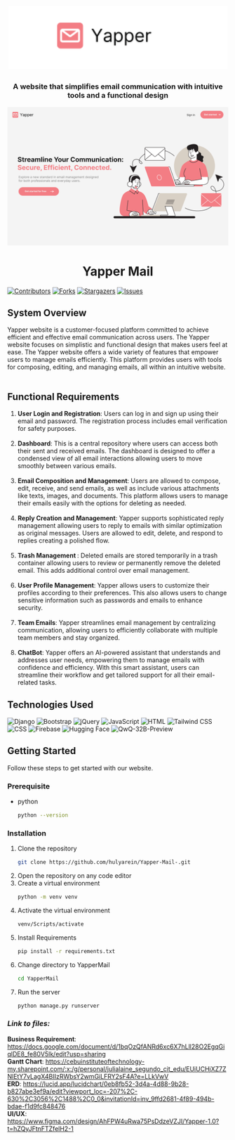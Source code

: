 <h1 align="center">
	<img width="500" alt="Yapper Mail" src="https://raw.githubusercontent.com/hulyarein/Yapper-Mail-/refs/heads/zyleBranch/YapperMail/EmailCompositionAndManagement/static/images/logo.png">
</h1>

<h3 align="center">
	A website that simplifies email communication with intuitive tools and a functional design
</h3>

<p align="center" >
	<img width = "600" src="https://raw.githubusercontent.com/hulyarein/Yapper-Mail-/refs/heads/zyleBranch/YapperMail/EmailCompositionAndManagement/static/images/LandingPagePic.png">
</p>

<h1 align = "center">
	Yapper Mail
</h1>

[![Contributors][contributors-shield]][contributors-url]
[![Forks][forks-shield]][forks-url]
[![Stargazers][stars-shield]][stars-url]
[![Issues][issues-shield]][issues-url]



## System Overview
<section id="System Overview">
	Yapper website is a customer-focused platform committed to achieve efficient and effective email communication across users. The Yapper website focuses on simplistic and functional design that makes users feel at ease. The Yapper website offers a wide variety of features that empower users to manage emails efficiently. This platform provides users with tools for composing, editing, and managing emails, all within an intuitive website.
</section>
<br>

## Functional Requirements
<section id="functional-requirements">
  <ol>
  <li>
    <strong>User Login and Registration</strong>: Users can log in and sign up using their email and password. The registration process includes email verification for safety purposes.
  </li>
  <br>
  <li>
    <strong>Dashboard</strong>: This is a central repository where users can access both their sent and received emails. The dashboard is designed to offer a condensed view of all email interactions allowing users to move smoothly between various emails.
  </li>
  <br>
  <li>
    <strong>Email Composition and Management</strong>: Users are allowed to compose, edit, receive, and send emails, as well as include various attachments like texts, images, and documents. This platform allows users to manage their emails easily with the options for deleting as needed.

  </li>
  <br>
  <li>
    <strong>Reply Creation and Management</strong>: Yapper supports sophisticated reply management allowing users to reply to emails with similar optimization as original messages. Users are allowed to edit, delete, and respond to replies creating a polished flow.

  </li>
  <br>
  <li>
    <strong>Trash Management </strong>: Deleted emails are stored temporarily in a trash container allowing users to review or permanently remove the deleted email. This adds additional control over email management.

  </li>
  <br>
  <li>
   <strong>User Profile Management</strong>: Yapper allows users to customize their profiles according to their preferences. This also allows users to change sensitive information such as passwords and emails to enhance security.
  </li>
  <br>
  <li>
   <strong>Team Emails</strong>: Yapper streamlines email management by centralizing communication, allowing users to efficiently collaborate with multiple team members and stay organized.

  </li>
  <br>
  <li>
   <strong>ChatBot</strong>: Yapper offers an AI-powered assistant that understands and addresses user needs, empowering them to manage emails with confidence and efficiency. With this smart assistant, users can streamline their workflow and get tailored support for all their email-related tasks.

  </li>
</ol>

## Technologies Used
![Django](https://img.shields.io/badge/Django-5.1.3-green?style=for-the-badge&logo=django&logoColor=white)
![Bootstrap](https://img.shields.io/badge/Bootstrap-5.3-purple?style=for-the-badge&logo=bootstrap&logoColor=white)
![jQuery](https://img.shields.io/badge/jQuery-3.6-blue?style=for-the-badge&logo=jquery&logoColor=white)
![JavaScript](https://img.shields.io/badge/JavaScript-ES6+-yellow?style=for-the-badge&logo=javascript&logoColor=white)
![HTML](https://img.shields.io/badge/HTML5-E34F26?style=for-the-badge&logo=html5&logoColor=white)
![Tailwind CSS](https://img.shields.io/badge/Tailwind_CSS-3.0-06B6D4?style=for-the-badge&logo=tailwindcss&logoColor=white)
![CSS](https://img.shields.io/badge/CSS3-1572B6?style=for-the-badge&logo=css3&logoColor=white)
![Firebase](https://img.shields.io/badge/Firebase-FFCA28?style=for-the-badge&logo=firebase&logoColor=black)
![Hugging Face](https://img.shields.io/badge/Hugging%20Face-FF6F00?style=for-the-badge&logo=huggingface&logoColor=white)
![QwQ-32B-Preview](https://img.shields.io/badge/QwQ--32B--Preview-A040FF?style=for-the-badge&logo=huggingface&logoColor=white)

## Getting Started
Follow these steps to get started with our website.
### Prerequisite
* python
  ```sh
  python --version
  ```
### Installation
1. Clone the repository
   ```sh
   git clone https://github.com/hulyarein/Yapper-Mail-.git
   ```
2. Open the repository on any code editor
3. Create a virtual environment
   ```sh
   python -m venv venv
   ```
4. Activate the virtual environment
   ```sh
   venv/Scripts/activate
   ```
5. Install Requirements
   ```sh
   pip install -r requirements.txt
   ```
6. Change directory to YapperMail
   ```sh
   cd YapperMail
   ```
7. Run the server
   ```sh
   python manage.py runserver
   ```






	
     
### *Link to files:* 
**Business Requirement**: https://docs.google.com/document/d/1bqOzQfANRd6xc6X7hLll28O2EgqGiqlDE8_fe80V5lk/edit?usp=sharing <br/>
**Gantt Chart**: https://cebuinstituteoftechnology-my.sharepoint.com/:x:/g/personal/julialaine_segundo_cit_edu/EUiUCHjXZ7ZNlEtY7vLagX4BIIzRWbsY2wmGiLFRY2sF4A?e=LLkVwV <br/>
**ERD**: https://lucid.app/lucidchart/0eb8fb52-3d4a-4d88-9b28-b827abe3ef9a/edit?viewport_loc=-207%2C-630%2C3056%2C1488%2C0_0&invitationId=inv_9ffd2681-4f89-494b-bdae-f1d9fc848476 <br/>
**UI/UX**: https://www.figma.com/design/AhFPW4uRwa75PsDdzeVZJI/Yapper-1.0?t=hZQyJFtnFTZfelH2-1 <br/>


<!-- MARKDOWN LINKS & IMAGES -->
<!-- https://www.markdownguide.org/basic-syntax/#reference-style-links -->
[contributors-shield]: https://img.shields.io/github/contributors/hulyarein/Yapper-Mail-?style=for-the-badge
[forks-shield]: https://img.shields.io/github/forks/hulyarein/Yapper-Mail-?style=for-the-badge
[stars-shield]: https://img.shields.io/github/stars/hulyarein/Yapper-Mail-?style=for-the-badge
[issues-shield]: https://img.shields.io/github/issues/hulyarein/Yapper-Mail-?style=for-the-badge
[django-image]: https://img.shields.io/badge/Django-blue?style=for-the-badge&logo=django
[tailwind-image]: https://img.shields.io/badge/TailwindCSS-orange?style=for-the-badge&logo=tailwindcss


[Bootstrap.com]: https://img.shields.io/badge/Bootstrap-563D7C?style=for-the-badge&logo=bootstrap&logoColor=white
[Bootstrap-url]: https://getbootstrap.com
[JQuery.com]: https://img.shields.io/badge/jQuery-0769AD?style=for-the-badge&logo=jquery&logoColor=white
[JQuery-url]: https://jquery.com 

[contributors-url]: https://github.com/hulyarein/Yapper-Mail-/graphs/contributors
[forks-url]: https://github.com/hulyarein/Yapper-Mail-/network/members
[stars-url]:https://github.com/hulyarein/Yapper-Mail-/stargazers
[issues-url]: https://github.com/hulyarein/Yapper-Mail-/issues
[django-url]: https://www.djangoproject.com/
[tailwind-url]: https://tailwindcss.com/
